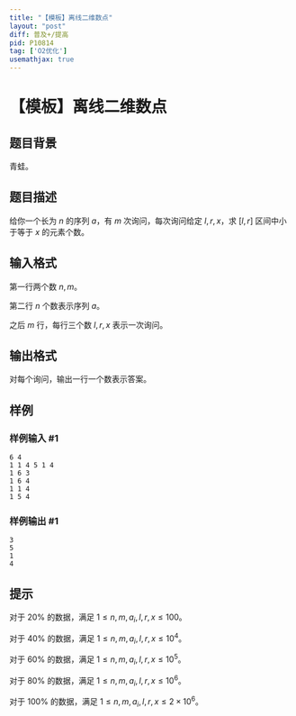 ```yaml
---
title: "【模板】离线二维数点"
layout: "post"
diff: 普及+/提高
pid: P10814
tag: ['O2优化']
usemathjax: true
---
```


# 【模板】离线二维数点
## 题目背景

青蛙。
## 题目描述

给你一个长为 $n$ 的序列 $a$，有 $m$ 次询问，每次询问给定 $l,r,x$，求 $[l,r]$ 区间中小于等于 $x$ 的元素个数。
## 输入格式

第一行两个数 $n,m$。

第二行 $n$ 个数表示序列 $a$。

之后 $m$ 行，每行三个数 $l,r,x$ 表示一次询问。
## 输出格式

对每个询问，输出一行一个数表示答案。
## 样例

### 样例输入 #1
```
6 4
1 1 4 5 1 4
1 6 3
1 6 4
1 1 4
1 5 4
```
### 样例输出 #1
```
3
5
1
4
```
## 提示

对于 $20\%$ 的数据，满足 $1\le n,m,a_i,l,r,x\le 100$。

对于 $40\%$ 的数据，满足 $1\le n,m,a_i,l,r,x\le 10^4$。

对于 $60\%$ 的数据，满足 $1\le n,m,a_i,l,r,x\le 10^5$。

对于 $80\%$ 的数据，满足 $1\le n,m,a_i,l,r,x\le 10^6$。

对于 $100\%$ 的数据，满足 $1\le n,m,a_i,l,r,x\le 2\times10^6$。
